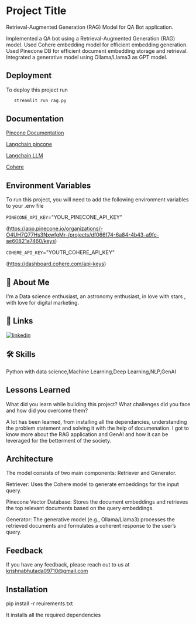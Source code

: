 
# Project Title

Retrieval-Augmented Generation (RAG) Model for QA Bot application.

Implemented a QA bot using a Retrieval-Augmented Generation (RAG) model.
Used Cohere embedding model for efficient embedding generation.
Used Pinecone DB for efficient document embedding storage and retrieval.
Integrated a generative model using Ollama/Llama3 as GPT model.

## Deployment

To deploy this project run

```bash
   streamlit run rag.py
```


## Documentation

[Pincone Documentation](https://docs.pinecone.io/guides/get-started/build-a-rag-chatbot)

[Langchain pincone](https://python.langchain.com/docs/integrations/vectorstores/pinecone/)

[Langchain LLM](https://python.langchain.com/v0.1/docs/modules/model_io/llms/)

[Cohere](https://docs.cohere.com/docs/the-cohere-platform)

## Environment Variables

To run this project, you will need to add the following environment variables to your .env file

`PINECONE_API_KEY`="YOUR_PINECONE_API_KEY"

(https://app.pinecone.io/organizations/-O4UH7Q77Hs3NxwfgMr-/projects/df066f74-6a84-4b43-a9fc-ae60821a7460/keys)

`COHERE_API_KEY`="YOUTR_COHERE_API_KEY"

(https://dashboard.cohere.com/api-keys)







## 🚀 About Me
I'm a Data science enthusiast, an astronomy enthusiast, in love with stars , with love for digital marketing.


## 🔗 Links

[![linkedin](https://img.shields.io/badge/linkedin-0A66C2?style=for-the-badge&logo=linkedin&logoColor=white)](https://www.linkedin.com/in/kbhutada07/)


## 🛠 Skills
Python with data science,Machine Learning,Deep Learning,NLP,GenAI

## Lessons Learned

What did you learn while building this project? What challenges did you face and how did you overcome them?

A lot has been learned, from installing all the dependancies, understanding the problem statement and solving it with the help of documenation. I got to know more about the RAG application and GenAI and how it can be leveraged for the betterment of the society. 


## Architecture

The model consists of two main components: Retriever and Generator.

Retriever: Uses the Cohere model to generate embeddings for the input query.

Pinecone Vector Database: Stores the document embeddings and retrieves the top relevant documents based on the query embeddings.

Generator: The generative model (e.g., Ollama/Llama3) processes the retrieved documents and formulates a coherent response to the user’s query.

## Feedback

If you have any feedback, please reach out to us at krishnabhutada09710@gmail.com


## Installation

pip install -r reuirements.txt

It installs all the required dependencies